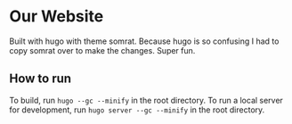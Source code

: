 # Our Website

Built with hugo with theme somrat. Because hugo is so confusing I had to copy somrat over to make the changes. Super fun.

## How to run
To build, run `hugo --gc --minify` in the root directory. 
To run a local server for development, run `hugo server --gc --minify` in the root directory.